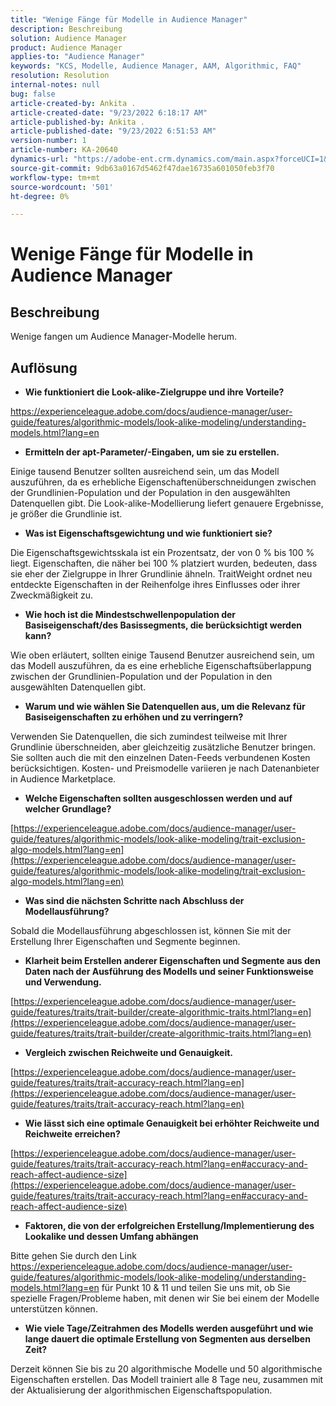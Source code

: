 ```yaml
---
title: "Wenige Fänge für Modelle in Audience Manager"
description: Beschreibung
solution: Audience Manager
product: Audience Manager
applies-to: "Audience Manager"
keywords: "KCS, Modelle, Audience Manager, AAM, Algorithmic, FAQ"
resolution: Resolution
internal-notes: null
bug: false
article-created-by: Ankita .
article-created-date: "9/23/2022 6:18:17 AM"
article-published-by: Ankita .
article-published-date: "9/23/2022 6:51:53 AM"
version-number: 1
article-number: KA-20640
dynamics-url: "https://adobe-ent.crm.dynamics.com/main.aspx?forceUCI=1&pagetype=entityrecord&etn=knowledgearticle&id=e634477b-073b-ed11-9db1-0022480868ff"
source-git-commit: 9db63a0167d5462f47dae16735a601050feb3f70
workflow-type: tm+mt
source-wordcount: '501'
ht-degree: 0%

---
```


# Wenige Fänge für Modelle in Audience Manager

## Beschreibung

Wenige fangen um Audience Manager-Modelle herum.

## Auflösung


- <b>Wie funktioniert die Look-alike-Zielgruppe und ihre Vorteile?</b>


https://experienceleague.adobe.com/docs/audience-manager/user-guide/features/algorithmic-models/look-alike-modeling/understanding-models.html?lang=en

- <b>Ermitteln der apt-Parameter/-Eingaben, um sie zu erstellen.</b>


Einige tausend Benutzer sollten ausreichend sein, um das Modell auszuführen, da es erhebliche Eigenschaftenüberschneidungen zwischen der Grundlinien-Population und der Population in den ausgewählten Datenquellen gibt. Die Look-alike-Modellierung liefert genauere Ergebnisse, je größer die Grundlinie ist.

- <b>Was ist Eigenschaftsgewichtung und wie funktioniert sie?</b>


Die Eigenschaftsgewichtsskala ist ein Prozentsatz, der von 0 % bis 100 % liegt. Eigenschaften, die näher bei 100 % platziert wurden, bedeuten, dass sie eher der Zielgruppe in Ihrer Grundlinie ähneln. TraitWeight ordnet neu entdeckte Eigenschaften in der Reihenfolge ihres Einflusses oder ihrer Zweckmäßigkeit zu.

- <b>Wie hoch ist die Mindestschwellenpopulation der Basiseigenschaft/des Basissegments, die berücksichtigt werden kann?</b>


Wie oben erläutert, sollten einige Tausend Benutzer ausreichend sein, um das Modell auszuführen, da es eine erhebliche Eigenschaftsüberlappung zwischen der Grundlinien-Population und der Population in den ausgewählten Datenquellen gibt.

- <b>Warum und wie wählen Sie Datenquellen aus, um die Relevanz für Basiseigenschaften zu erhöhen und zu verringern?</b>


Verwenden Sie Datenquellen, die sich zumindest teilweise mit Ihrer Grundlinie überschneiden, aber gleichzeitig zusätzliche Benutzer bringen. Sie sollten auch die mit den einzelnen Daten-Feeds verbundenen Kosten berücksichtigen. Kosten- und Preismodelle variieren je nach Datenanbieter in Audience Marketplace.

- <b>Welche Eigenschaften sollten ausgeschlossen werden und auf welcher Grundlage?</b>


[https://experienceleague.adobe.com/docs/audience-manager/user-guide/features/algorithmic-models/look-alike-modeling/trait-exclusion-algo-models.html?lang=en](https://experienceleague.adobe.com/docs/audience-manager/user-guide/features/algorithmic-models/look-alike-modeling/trait-exclusion-algo-models.html?lang=en)

- <b>Was sind die nächsten Schritte nach Abschluss der Modellausführung?</b>


Sobald die Modellausführung abgeschlossen ist, können Sie mit der Erstellung Ihrer Eigenschaften und Segmente beginnen.

- <b>Klarheit beim Erstellen anderer Eigenschaften und Segmente aus den Daten nach der Ausführung des Modells und seiner Funktionsweise und Verwendung.</b>


[https://experienceleague.adobe.com/docs/audience-manager/user-guide/features/traits/trait-builder/create-algorithmic-traits.html?lang=en](https://experienceleague.adobe.com/docs/audience-manager/user-guide/features/traits/trait-builder/create-algorithmic-traits.html?lang=en)

- <b>Vergleich zwischen Reichweite und Genauigkeit.</b>


[https://experienceleague.adobe.com/docs/audience-manager/user-guide/features/traits/trait-accuracy-reach.html?lang=en](https://experienceleague.adobe.com/docs/audience-manager/user-guide/features/traits/trait-accuracy-reach.html?lang=en)

- <b>Wie lässt sich eine optimale Genauigkeit bei erhöhter Reichweite und Reichweite erreichen?</b>


[https://experienceleague.adobe.com/docs/audience-manager/user-guide/features/traits/trait-accuracy-reach.html?lang=en#accuracy-and-reach-affect-audience-size](https://experienceleague.adobe.com/docs/audience-manager/user-guide/features/traits/trait-accuracy-reach.html?lang=en#accuracy-and-reach-affect-audience-size)

- <b>Faktoren, die von der erfolgreichen Erstellung/Implementierung des Lookalike und dessen Umfang abhängen</b>


Bitte gehen Sie durch den Link https://experienceleague.adobe.com/docs/audience-manager/user-guide/features/algorithmic-models/look-alike-modeling/understanding-models.html?lang=en für Punkt 10 &amp; 11 und teilen Sie uns mit, ob Sie spezielle Fragen/Probleme haben, mit denen wir Sie bei einem der Modelle unterstützen können.

- <b>Wie viele Tage/Zeitrahmen des Modells werden ausgeführt und wie lange dauert die optimale Erstellung von Segmenten aus derselben Zeit?</b>


Derzeit können Sie bis zu 20 algorithmische Modelle und 50 algorithmische Eigenschaften erstellen. Das Modell trainiert alle 8 Tage neu, zusammen mit der Aktualisierung der algorithmischen Eigenschaftspopulation.
